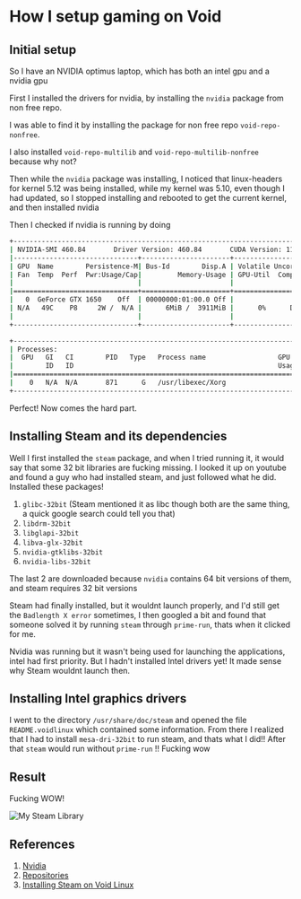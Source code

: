 # How I setup gaming on Void

## Initial setup
So I have an NVIDIA optimus laptop, which has both an intel gpu and a nvidia gpu 

First I installed the drivers for nvidia, by installing the ``nvidia`` package from non free repo.

I was able to find it by installing the package for non free repo ``void-repo-nonfree``. 

I also installed ``void-repo-multilib`` and ``void-repo-multilib-nonfree`` because why not?

Then while the ``nvidia`` package was installing, I noticed that linux-headers for kernel 5.12 was being installed, while my kernel was 5.10, even though I had updated, so I stopped installing and rebooted to get the current kernel, and then installed nvidia

Then I checked if nvidia is running by doing 

```bash title="nvidia-smi"
+-----------------------------------------------------------------------------+
| NVIDIA-SMI 460.84       Driver Version: 460.84       CUDA Version: 11.2     |
|-------------------------------+----------------------+----------------------+
| GPU  Name        Persistence-M| Bus-Id        Disp.A | Volatile Uncorr. ECC |
| Fan  Temp  Perf  Pwr:Usage/Cap|         Memory-Usage | GPU-Util  Compute M. |
|                               |                      |               MIG M. |
|===============================+======================+======================|
|   0  GeForce GTX 1650    Off  | 00000000:01:00.0 Off |                  N/A |
| N/A   49C    P8     2W /  N/A |      6MiB /  3911MiB |      0%      Default |
|                               |                      |                  N/A |
+-------------------------------+----------------------+----------------------+

+-----------------------------------------------------------------------------+
| Processes:                                                                  |
|  GPU   GI   CI        PID   Type   Process name                  GPU Memory |
|        ID   ID                                                   Usage      |
|=============================================================================|
|    0   N/A  N/A       871      G   /usr/libexec/Xorg                   4MiB |
+-----------------------------------------------------------------------------+
```

Perfect! Now comes the hard part.

## Installing Steam and its dependencies

Well I first installed the ``steam`` package, and when I tried running it, it would say that some 32 bit libraries are fucking missing. I looked it up on youtube and found a guy who had installed steam, and just followed what he did. Installed these packages!

1. ``glibc-32bit`` (Steam mentioned it as libc though both are the same thing, a quick google search could tell you that)
2. ``libdrm-32bit``
3. ``libglapi-32bit``
4. ``libva-glx-32bit``
5. ``nvidia-gtklibs-32bit``
6. ``nvidia-libs-32bit``

The last 2 are downloaded because ``nvidia`` contains 64 bit versions of them, and steam requires 32 bit versions

Steam had finally installed, but it wouldnt launch properly, and I'd still get the ``Badlength X error`` sometimes, I then googled a bit and found that someone solved it by running ``steam`` through ``prime-run``, thats when it clicked for me.

Nvidia was running but it wasn't being used for launching the applications, intel had first priority. But I hadn't installed Intel drivers yet! It made sense why Steam wouldnt launch then.

## Installing Intel graphics drivers

I went to the directory ``/usr/share/doc/steam`` and opened the file ``README.voidlinux`` which contained some information. From there I realized that I had to install ``mesa-dri-32bit`` to run steam, and thats what I did!! After that ``steam`` would run without ``prime-run`` !! Fucking wow

## Result

Fucking WOW!

![My Steam Library](https://cdn.discordapp.com/attachments/750250354771361805/858433416697741342/unknown.png)

## References
1. [Nvidia](https://docs.voidlinux.org/config/graphical-session/graphics-drivers/nvidia.html)
2. [Repositories](https://docs.voidlinux.org/xbps/repositories/index.html#repositories)
3. [Installing Steam on Void Linux](https://youtu.be/IYosS84xSfM)